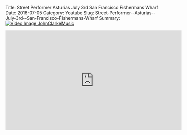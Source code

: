 Title: Street Performer  Asturias  July 3rd  San Francisco Fishermans Wharf
Date: 2016-07-05
Category: Youtube
Slug: Street-Performer--Asturias--July-3rd--San-Francisco-Fishermans-Wharf
Summary: <a href="/Street-Performer--Asturias--July-3rd--San-Francisco-Fishermans-Wharf.html"><img src="https://i.ytimg.com/vi/N5HvN0wipwc/hqdefault.jpg" alt="Video Image JohnClarkeMusic"></a>

<iframe width="560" height="315" src="https://www.youtube.com/embed/N5HvN0wipwc" title="YouTube video player" frameborder="0" allow="accelerometer; autoplay; clipboard-write; encrypted-media; gyroscope; picture-in-picture" allowfullscreen></iframe>

